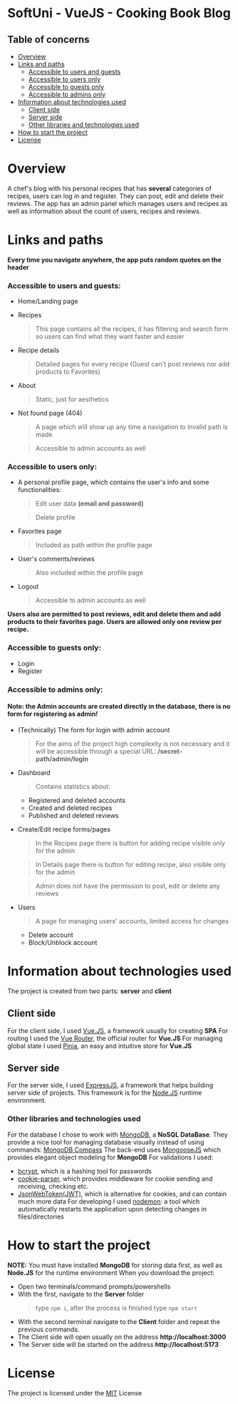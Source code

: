 # SoftUni - VueJS - Cooking Book Blog
## Table of concerns
- [Overview](#overview)
- [Links and paths](#links-and-paths)
  - [Accessible to users and guests](#accessible-to-users-and-guests)
  - [Accessible to users only](#accessible-to-users-only)
  - [Accessible to guests only](#accessible-to-guests-only)
  - [Accessible to admins only](#accessible-to-admins-only)
- [Information about technologies used](#information-about-technologies-used)
  - [Client side](#client-side)
  - [Server side](#server-side)
  - [Other libraries and technologies used](#other-libraries-and-technologies-used)
- [How to start the project](#how-to-start-the-project)
- [License](#license)

# Overview

A chef's blog with his personal recipes that has **several** categories of recipes, users can log in and register. They can post, edit and delete their reviews. The app has an admin panel which manages users and recipes as well as information about the count of users, recipes and reviews.

# Links and paths

**Every time you navigate anywhere, the app puts random quotes on the header**
### Accessible to users and guests:
- Home/Landing page
- Recipes
  > This page contains all the recipes, it has filtering and search form so users can find what they want faster and easier
- Recipe details
  > Detailed pages for every recipe (Guest can't post reviews nor add products to Favorites)
- About
  > Static, just for aesthetics
- Not found page (404)
  > A page which will show up any time a navigation to invalid path is made

  > Accessible to admin accounts as well

### Accessible to users only:
- A personal profile page, which contains the user's info and some functionalities:
  > Edit user data **(email and password)**
  
  > Delete profile
- Favorites page
  > Included as path within the profile page
- User's comments/reviews
  > Also included within the profile page
- Logout
  > Accessible to admin accounts as well

**Users also are permitted to post reviews, edit and delete them and add products to their favorites page. Users are allowed only one review per recipe.**

### Accessible to guests only:
- Login
- Register
### Accessible to admins only:
#### Note: the Admin accounts are created directly in the database, there is no form for registering as admin!
- (Technically) The form for login with admin account
  > For the aims of the project high complexity is not necessary and it will be accessible through a special URL: **/secret-path/admin/login**
- Dashboard
  > Contains statistics about:
  - Registered and deleted accounts
  - Created and deleted recipes
  - Published and deleted reviews

- Create/Edit recipe forms/pages
  > In the Recipes page there is button for adding recipe visible only for the admin

  > In Details page there is button for editing recipe, also visible only for the admin

  > Admin does not have the permission to post, edit or delete any reviews

- Users
  > A page for managing users' accounts, limited access for changes
  - Delete account
  - Block/Unblock account

# Information about technologies used

The project is created from two parts: **server** and **client**
## Client side

For the client side, I used [Vue.JS](https://vuejs.org/), a framework usually for creating **SPA**
For routing I used the [Vue Router](https://router.vuejs.org/), the official router for **Vue.JS**
For managing global state I used [Pinia](https://pinia.vuejs.org/), an easy and intuitive store for **Vue.JS**  


## Server side

For the server side, I used [ExpressJS](https://expressjs.com/), a framework that helps building server side of projects. This framework is for the [Node.JS](https://nodejs.org/en) runtime environment.  

### Other libraries and technologies used

For the database I chose to work with [MongoDB](https://www.mongodb.com/), a **NoSQL DataBase**.
They provide a nice tool for managing database visually instead of using commands: [MongoDB Compass](https://www.mongodb.com/products/compass)
The back-end uses [MongooseJS](https://mongoosejs.com/) which provides elegant object modeling for **MongoDB**
For validations I used:
- [bcrypt](https://www.npmjs.com/package/bcrypt), which is a hashing tool for passwords
- [cookie-parser](https://www.npmjs.com/package/cookie-parser), which provides middleware for cookie sending and receiving, checking etc.
- [JsonWebToken(JWT)](https://www.npmjs.com/package/jsonwebtoken), which is alternative for cookies, and can contain much more data
For developing I used [nodemon](https://www.npmjs.com/package/nodemon): a tool which automatically restarts the application upon detecting changes in files/directories

# How to start the project
**NOTE:** You must have installed **MongoDB** for storing data first, as well as **Node.JS** for the runtime environment
When you download the project:
- Open two terminals/command prompts/powershells
- With the first, navigate to the **Server** folder
  > type `npm i`, after the process is finished type `npm start`
- With the second terminal navigate to the **Client** folder and repeat the previous commands.
- The Client side will open usually on the address **http://localhost:3000**
- The Server side will be started on the address **http://localhost:5173**
# License

The project is licensed under the [MIT](https://opensource.org/license/mit/) License